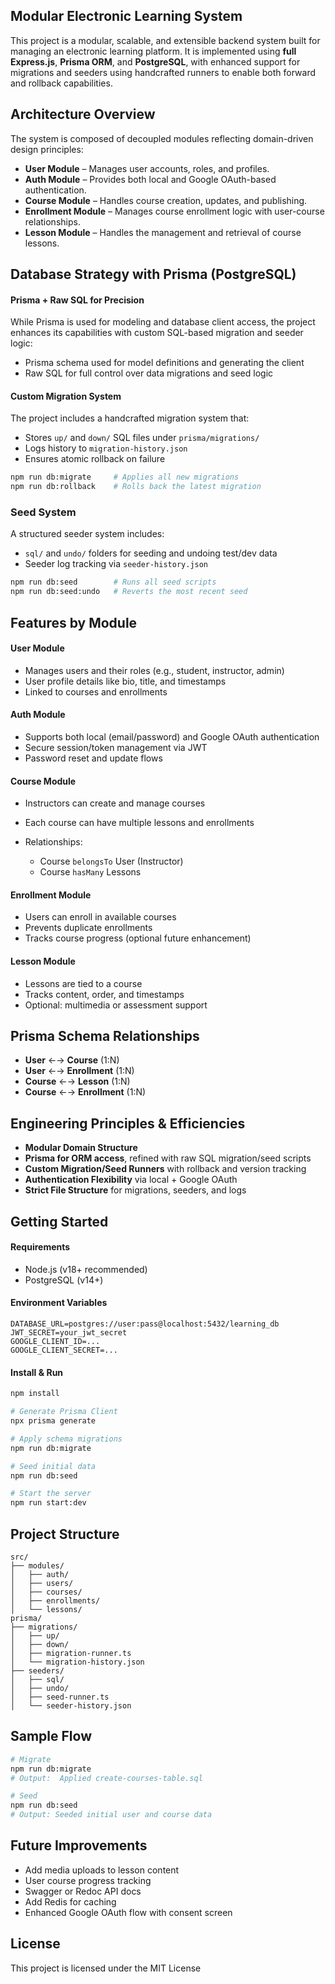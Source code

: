 ## Modular Electronic Learning System

This project is a modular, scalable, and extensible backend system built for managing an electronic learning platform. It is implemented using **full Express.js**, **Prisma ORM**, and **PostgreSQL**, with enhanced support for migrations and seeders using handcrafted runners to enable both forward and rollback capabilities.

## Architecture Overview

The system is composed of decoupled modules reflecting domain-driven design principles:

* **User Module** – Manages user accounts, roles, and profiles.
* **Auth Module** – Provides both local and Google OAuth-based authentication.
* **Course Module** – Handles course creation, updates, and publishing.
* **Enrollment Module** – Manages course enrollment logic with user-course relationships.
* **Lesson Module** – Handles the management and retrieval of course lessons.

## Database Strategy with Prisma (PostgreSQL)

#### Prisma + Raw SQL for Precision

While Prisma is used for modeling and database client access, the project enhances its capabilities with custom SQL-based migration and seeder logic:

* Prisma schema used for model definitions and generating the client
* Raw SQL for full control over data migrations and seed logic

#### Custom Migration System

The project includes a handcrafted migration system that:

* Stores `up/` and `down/` SQL files under `prisma/migrations/`
* Logs history to `migration-history.json`
* Ensures atomic rollback on failure

```bash
npm run db:migrate     # Applies all new migrations
npm run db:rollback    # Rolls back the latest migration
```

### Seed System

A structured seeder system includes:

* `sql/` and `undo/` folders for seeding and undoing test/dev data
* Seeder log tracking via `seeder-history.json`

```bash
npm run db:seed        # Runs all seed scripts
npm run db:seed:undo   # Reverts the most recent seed
```

## Features by Module

#### User Module

* Manages users and their roles (e.g., student, instructor, admin)
* User profile details like bio, title, and timestamps
* Linked to courses and enrollments

#### Auth Module

* Supports both local (email/password) and Google OAuth authentication
* Secure session/token management via JWT
* Password reset and update flows

#### Course Module

* Instructors can create and manage courses
* Each course can have multiple lessons and enrollments
* Relationships:

  * Course `belongsTo` User (Instructor)
  * Course `hasMany` Lessons

#### Enrollment Module

* Users can enroll in available courses
* Prevents duplicate enrollments
* Tracks course progress (optional future enhancement)

#### Lesson Module

* Lessons are tied to a course
* Tracks content, order, and timestamps
* Optional: multimedia or assessment support

## Prisma Schema Relationships

* **User** ←→ **Course** (1\:N)
* **User** ←→ **Enrollment** (1\:N)
* **Course** ←→ **Lesson** (1\:N)
* **Course** ←→ **Enrollment** (1\:N)

## Engineering Principles & Efficiencies

* **Modular Domain Structure**
* **Prisma for ORM access**, refined with raw SQL migration/seed scripts
* **Custom Migration/Seed Runners** with rollback and version tracking
* **Authentication Flexibility** via local + Google OAuth
* **Strict File Structure** for migrations, seeders, and logs

## Getting Started

#### Requirements

* Node.js (v18+ recommended)
* PostgreSQL (v14+)

#### Environment Variables

```env
DATABASE_URL=postgres://user:pass@localhost:5432/learning_db
JWT_SECRET=your_jwt_secret
GOOGLE_CLIENT_ID=...
GOOGLE_CLIENT_SECRET=...
```

#### Install & Run

```bash
npm install

# Generate Prisma Client
npx prisma generate

# Apply schema migrations
npm run db:migrate

# Seed initial data
npm run db:seed

# Start the server
npm run start:dev
```

## Project Structure

```plaintext
src/
├── modules/
│   ├── auth/
│   ├── users/
│   ├── courses/
│   ├── enrollments/
│   └── lessons/
prisma/
├── migrations/
│   ├── up/
│   ├── down/
│   ├── migration-runner.ts
│   └── migration-history.json
├── seeders/
│   ├── sql/
│   ├── undo/
│   ├── seed-runner.ts
│   └── seeder-history.json
```

## Sample Flow

```bash
# Migrate
npm run db:migrate
# Output:  Applied create-courses-table.sql

# Seed
npm run db:seed
# Output: Seeded initial user and course data
```

## Future Improvements

* Add media uploads to lesson content
* User course progress tracking
* Swagger or Redoc API docs
* Add Redis for caching
* Enhanced Google OAuth flow with consent screen

## License

This project is licensed under the MIT License